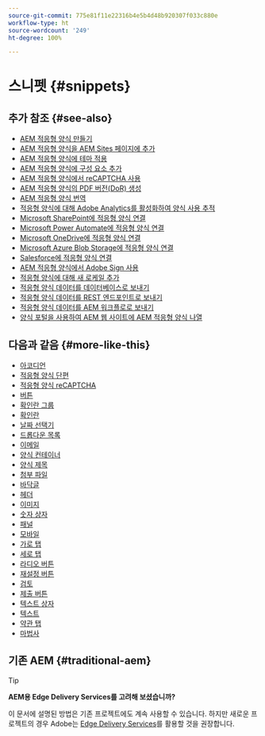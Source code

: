 ```yaml
---
source-git-commit: 775e81f11e22316b4e5b4d48b920307f033c880e
workflow-type: ht
source-wordcount: '249'
ht-degree: 100%

---
```

# 스니펫 {#snippets}

<!--

## See Also {#see-also}

* [Create an AEM Adaptive Form](https://experienceleague.adobe.com/docs/experience-manager-cloud-service/content/forms/adaptive-forms-authoring/authoring-adaptive-forms-core-components/create-an-adaptive-form-on-forms-cs/creating-adaptive-form-core-components.html)
* [Add an AEM Adaptive Form to AEM Sites page](https://experienceleague.adobe.com/docs/experience-manager-cloud-service/content/forms/adaptive-forms-authoring/create-or-add-an-adaptive-form-to-aem-sites-page.html)
* [Apply themes to an AEM Adaptive Form](https://experienceleague.adobe.com/docs/experience-manager-cloud-service/content/forms/adaptive-forms-authoring/authoring-adaptive-forms-core-components/create-an-adaptive-form-on-forms-cs/using-themes-in-core-components.html)
* [Add components to an AEM Adaptive Form](/help/adaptive-forms/introduction.md#adaptive-forms-core-components-components)
* [Use reCAPTCHA in an AEM Adaptive Form](https://experienceleague.adobe.com/docs/experience-manager-cloud-service/content/forms/adaptive-forms-authoring/authoring-adaptive-forms-foundation-components/add-components-to-an-adaptive-form/captcha-adaptive-forms.html)
* [Generate PDF version (DoR) of an AEM Adaptive Form](https://experienceleague.adobe.com/docs/experience-manager-cloud-service/content/forms/adaptive-forms-authoring/authoring-adaptive-forms-core-components/create-an-adaptive-form-on-forms-cs/generate-document-of-record-core-components.html)
* [Translate an AEM Adaptive Form](https://experienceleague.adobe.com/docs/experience-manager-cloud-service/content/forms/adaptive-forms-authoring/authoring-adaptive-forms-core-components/create-an-adaptive-form-on-forms-cs/using-aem-translation-workflow-to-localize-adaptive-forms-core-components.html)
* [Enable Adobe Analytics for an Adaptive Form to track form usage](https://experienceleague.adobe.com/docs/experience-manager-cloud-service/content/forms/integrate/services/enable-adobe-analytics-adaptive-form-using-experience-cloud-setup-automation.html)
* [Connect Adaptive Form to Microsoft SharePoint](https://experienceleague.adobe.com/docs/experience-manager-cloud-service/content/forms/adaptive-forms-authoring/authoring-adaptive-forms-core-components/create-an-adaptive-form-on-forms-cs/configure-submit-actions-core-components.html#create-sharepoint-configuration)
* [Connect Adaptive Form to Microsoft Power Automate](https://experienceleague.adobe.com/docs/experience-manager-cloud-service/content/forms/adaptive-forms-authoring/authoring-adaptive-forms-core-components/create-an-adaptive-form-on-forms-cs/configure-submit-actions-core-components.html#microsoft-power-automate)
* [Connect Adaptive Form to Microsoft OneDrive](https://experienceleague.adobe.com/docs/experience-manager-cloud-service/content/forms/adaptive-forms-authoring/authoring-adaptive-forms-core-components/create-an-adaptive-form-on-forms-cs/configure-submit-actions-core-components.html#submit-to-onedrive)
* [Connect Adaptive Form to Microsoft Azure Blob Storage](https://experienceleague.adobe.com/docs/experience-manager-cloud-service/content/forms/adaptive-forms-authoring/authoring-adaptive-forms-core-components/create-an-adaptive-form-on-forms-cs/configure-submit-actions-core-components.html#submit-to-azure-blob-storage)
* [Connect Adaptive Form to Salesforce](https://experienceleague.adobe.com/docs/experience-manager-cloud-service/content/forms/integrate/use-form-data-model/oauth2-client-credentials-flow-for-server-to-server-integration.html)
* [Use Adobe Sign in an AEM Adaptive Form](https://experienceleague.adobe.com/docs/experience-manager-cloud-service/content/forms/adaptive-forms-authoring/authoring-adaptive-forms-foundation-components/use-adobe-sign/working-with-adobe-sign.html)
* [Add a new locale for an Adaptive Form](https://experienceleague.adobe.com/docs/experience-manager-cloud-service/content/forms/adaptive-forms-authoring/authoring-adaptive-forms-core-components/create-an-adaptive-form-on-forms-cs/supporting-new-language-localization-core-components.html)
* [Send Adaptive Form data to a database](https://experienceleague.adobe.com/docs/experience-manager-cloud-service/content/forms/integrate/use-form-data-model/data-integration.html)
* [Send Adaptive Form data to a REST endpoint](https://experienceleague.adobe.com/docs/experience-manager-cloud-service/content/forms/adaptive-forms-authoring/authoring-adaptive-forms-core-components/create-an-adaptive-form-on-forms-cs/configure-submit-actions-core-components.html#submit-to-rest-endpoint)
* [Send Adaptive Form data to AEM Workflow](https://experienceleague.adobe.com/docs/experience-manager-cloud-service/content/forms/adaptive-forms-authoring/authoring-adaptive-forms-core-components/create-an-adaptive-form-on-forms-cs/configure-submit-actions-core-components.html#invoke-an-aem-workflow)
* [Use Forms Portal to list AEM Adaptive Forms on an AEM website](https://experienceleague.adobe.com/docs/experience-manager-cloud-service/content/forms/adaptive-forms-authoring/authoring-adaptive-forms-foundation-components/configure-forms-portal.html)
-->

## 추가 참조 {#see-also}

- [AEM 적응형 양식 만들기](https://experienceleague.adobe.com/docs/experience-manager-cloud-service/content/forms/adaptive-forms-authoring/authoring-adaptive-forms-core-components/create-an-adaptive-form-on-forms-cs/creating-adaptive-form-core-components.html?lang=ko-KR)
- [AEM 적응형 양식을 AEM Sites 페이지에 추가](https://experienceleague.adobe.com/docs/experience-manager-cloud-service/content/forms/adaptive-forms-authoring/create-or-add-an-adaptive-form-to-aem-sites-page.html?lang=ko-KR)
- [AEM 적응형 양식에 테마 적용](https://experienceleague.adobe.com/docs/experience-manager-cloud-service/content/forms/adaptive-forms-authoring/authoring-adaptive-forms-core-components/create-an-adaptive-form-on-forms-cs/using-themes-in-core-components.html?lang=ko-KR)
- [AEM 적응형 양식에 구성 요소 추가](/help/adaptive-forms/introduction.md#adaptive-forms-core-components-components)
- [AEM 적응형 양식에서 reCAPTCHA 사용](https://experienceleague.adobe.com/docs/experience-manager-cloud-service/content/forms/adaptive-forms-authoring/authoring-adaptive-forms-foundation-components/add-components-to-an-adaptive-form/captcha-adaptive-forms.html?lang=ko-KR)
- [AEM 적응형 양식의 PDF 버전(DoR) 생성](https://experienceleague.adobe.com/docs/experience-manager-cloud-service/content/forms/adaptive-forms-authoring/authoring-adaptive-forms-core-components/create-an-adaptive-form-on-forms-cs/generate-document-of-record-core-components.html?lang=ko-KR)
- [AEM 적응형 양식 번역](https://experienceleague.adobe.com/docs/experience-manager-cloud-service/content/forms/adaptive-forms-authoring/authoring-adaptive-forms-core-components/create-an-adaptive-form-on-forms-cs/using-aem-translation-workflow-to-localize-adaptive-forms-core-components.html?lang=ko-KR)
- [적응형 양식에 대해 Adobe Analytics를 활성화하여 양식 사용 추적](https://experienceleague.adobe.com/docs/experience-manager-cloud-service/content/forms/integrate/services/enable-adobe-analytics-adaptive-form-using-experience-cloud-setup-automation.html?lang=ko-KR)
- [Microsoft SharePoint에 적응형 양식 연결](https://experienceleague.adobe.com/docs/experience-manager-cloud-service/content/forms/adaptive-forms-authoring/authoring-adaptive-forms-core-components/create-an-adaptive-form-on-forms-cs/configure-submit-actions-core-components.html?lang=ko-KR#create-sharepoint-configuration)
- [Microsoft Power Automate에 적응형 양식 연결](https://experienceleague.adobe.com/docs/experience-manager-cloud-service/content/forms/adaptive-forms-authoring/authoring-adaptive-forms-core-components/create-an-adaptive-form-on-forms-cs/configure-submit-actions-core-components.html?lang=ko-KR#microsoft-power-automate)
- [Microsoft OneDrive에 적응형 양식 연결](https://experienceleague.adobe.com/docs/experience-manager-cloud-service/content/forms/adaptive-forms-authoring/authoring-adaptive-forms-core-components/create-an-adaptive-form-on-forms-cs/configure-submit-actions-core-components.html?lang=ko-KR#submit-to-onedrive)
- [Microsoft Azure Blob Storage에 적응형 양식 연결](https://experienceleague.adobe.com/docs/experience-manager-cloud-service/content/forms/adaptive-forms-authoring/authoring-adaptive-forms-core-components/create-an-adaptive-form-on-forms-cs/configure-submit-actions-core-components.html?lang=ko-KR#submit-to-azure-blob-storage)
- [Salesforce에 적응형 양식 연결](https://experienceleague.adobe.com/docs/experience-manager-cloud-service/content/forms/integrate/use-form-data-model/oauth2-client-credentials-flow-for-server-to-server-integration.html?lang=ko-KR)
- [AEM 적응형 양식에서 Adobe Sign 사용](https://experienceleague.adobe.com/docs/experience-manager-cloud-service/content/forms/adaptive-forms-authoring/authoring-adaptive-forms-foundation-components/use-adobe-sign/working-with-adobe-sign.html?lang=ko-KR)
- [적응형 양식에 대해 새 로케일 추가](https://experienceleague.adobe.com/docs/experience-manager-cloud-service/content/forms/adaptive-forms-authoring/authoring-adaptive-forms-core-components/create-an-adaptive-form-on-forms-cs/supporting-new-language-localization-core-components.html?lang=ko-KR)
- [적응형 양식 데이터를 데이터베이스로 보내기](https://experienceleague.adobe.com/docs/experience-manager-cloud-service/content/forms/integrate/use-form-data-model/data-integration.html?lang=ko-KR)
- [적응형 양식 데이터를 REST 엔드포인트로 보내기](https://experienceleague.adobe.com/docs/experience-manager-cloud-service/content/forms/adaptive-forms-authoring/authoring-adaptive-forms-core-components/create-an-adaptive-form-on-forms-cs/configure-submit-actions-core-components.html?lang=ko-KR#submit-to-rest-endpoint)
- [적응형 양식 데이터를 AEM 워크플로로 보내기](https://experienceleague.adobe.com/docs/experience-manager-cloud-service/content/forms/adaptive-forms-authoring/authoring-adaptive-forms-core-components/create-an-adaptive-form-on-forms-cs/configure-submit-actions-core-components.html?lang=ko-KR#invoke-an-aem-workflow)
- [양식 포털을 사용하여 AEM 웹 사이트에 AEM 적응형 양식 나열](https://experienceleague.adobe.com/docs/experience-manager-cloud-service/content/forms/adaptive-forms-authoring/authoring-adaptive-forms-foundation-components/configure-forms-portal.html?lang=ko-KR)

## 다음과 같음 {#more-like-this}

- [아코디언](/help/adaptive-forms/components/accordion.md)
- [적응형 양식 단편](/help/adaptive-forms/components/adaptive-form-fragment.md)
- [적응형 양식 reCAPTCHA](/help/adaptive-forms/components/adaptive-form-recaptcha.md)
- [버튼](/help/adaptive-forms/components/button.md)
- [확인란 그룹](/help/adaptive-forms/components/checkbox-group.md)
- [확인란](/help/adaptive-forms/components/checkbox.md)
- [날짜 선택기](/help/adaptive-forms/components/date-picker.md)
- [드롭다운 목록](/help/adaptive-forms/components/drop-down-list.md)
- [이메일](/help/adaptive-forms/components/email.md)
- [양식 컨테이너](/help/adaptive-forms/components/form-container.md)
- [양식 제목](/help/adaptive-forms/components/form-title.md)
- [첨부 파일](/help/adaptive-forms/components/file-attachment.md)
- [바닥글](/help/adaptive-forms/components/footer.md)
- [헤더](/help/adaptive-forms/components/header.md)
- [이미지](/help/adaptive-forms/components/image.md)
- [숫자 상자](/help/adaptive-forms/components/numeric-box.md)
  <!--- [Password Box](/help/adaptive-forms/components/password-box.md)-->
- [패널](/help/adaptive-forms/components/panel.md)
- [모바일](/help/adaptive-forms/components/phone.md)
- [가로 탭](/help/adaptive-forms/components/horizontal-tabs.md)
- [세로 탭](/help/adaptive-forms/components/vertical-tabs.md)
- [라디오 버튼](/help/adaptive-forms/components/radio-button.md)
- [재설정 버튼](/help/adaptive-forms/components/reset-button.md)
- [검토](/help/adaptive-forms/components/review.md)
- [제출 버튼](/help/adaptive-forms/components/submit-button.md)
- [텍스트 상자](/help/adaptive-forms/components/text-box.md)
- [텍스트](/help/adaptive-forms/components/text.md)
- [약관 탭](/help/adaptive-forms/components/terms-and-conditions.md)
- [마법사](/help/adaptive-forms/components/wizard.md)

## 기존 AEM {#traditional-aem}

>[!TIP]
>
>**AEM용 Edge Delivery Services를 고려해 보셨습니까?**
>
>이 문서에 설명된 방법은 기존 프로젝트에도 계속 사용할 수 있습니다. 하지만 새로운 프로젝트의 경우 Adobe는 [Edge Delivery Services](https://experienceleague.adobe.com/ko/docs/experience-manager-cloud-service/content/edge-delivery/overview)를 활용할 것을 권장합니다.
